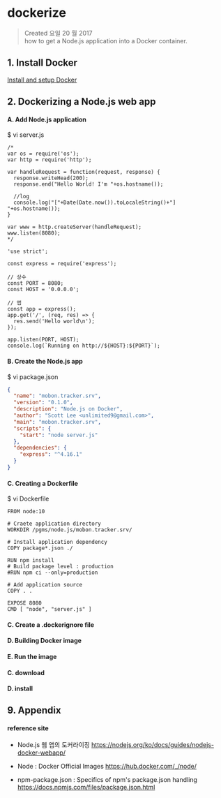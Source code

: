 
# dockerize 

>Created 요일 20 월 2017  
how to get a Node.js application into a Docker container.

## 1. Install Docker

[Install and setup Docker](../cloud/docker/install.n.setup.md)

## 2. Dockerizing a Node.js web app

#### A. Add Node.js application
$ vi server.js
```
/*
var os = require('os');
var http = require('http');

var handleRequest = function(request, response) {
  response.writeHead(200);
  response.end("Hello World! I'm "+os.hostname());

  //log
  console.log("["+Date(Date.now()).toLocaleString()+"] "+os.hostname());
}

var www = http.createServer(handleRequest);
www.listen(8080);
*/

'use strict';

const express = require('express');

// 상수
const PORT = 8080;
const HOST = '0.0.0.0';

// 앱
const app = express();
app.get('/', (req, res) => {
  res.send('Hello world\n');
});

app.listen(PORT, HOST);
console.log(`Running on http://${HOST}:${PORT}`);

```

#### B. Create the Node.js app
$ vi package.json
```json
{
  "name": "mobon.tracker.srv",
  "version": "0.1.0",
  "description": "Node.js on Docker",
  "author": "Scott Lee <unlimited9@gmail.com>",
  "main": "mobon.tracker.srv",
  "scripts": {
    "start": "node server.js"
  },
  "dependencies": {
    "express": "^4.16.1"
  }
}
```

#### C. Creating a Dockerfile
$ vi Dockerfile
```
FROM node:10

# Craete application directory
WORKDIR /pgms/node.js/mobon.tracker.srv/

# Install application dependency
COPY package*.json ./

RUN npm install
# Build package level : production
#RUN npm ci --only=production

# Add application source
COPY . .

EXPOSE 8080
CMD [ "node", "server.js" ]

```

#### C. Create a .dockerignore file

#### D. Building Docker image

#### E. Run the image


#### C. download

#### D. install


## 9. Appendix

#### reference site

* Node.js 웹 앱의 도커라이징
https://nodejs.org/ko/docs/guides/nodejs-docker-webapp/

* Node : Docker Official Images
https://hub.docker.com/_/node/

* npm-package.json : Specifics of npm's package.json handling
https://docs.npmjs.com/files/package.json.html
